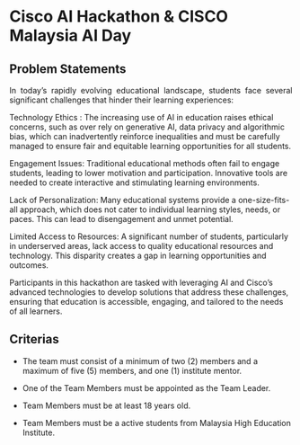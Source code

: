 # Cisco AI Hackathon & CISCO Malaysia AI Day

## Problem Statements
<p style='text-align: justify;'>
In today’s rapidly evolving educational landscape, students face several significant challenges that hinder their learning experiences:

Technology Ethics : The increasing use of AI in education raises ethical concerns, such as over rely on generative AI, data privacy and algorithmic bias, which can inadvertently reinforce inequalities and must be carefully managed to ensure fair and equitable learning opportunities for all students.

Engagement Issues: Traditional educational methods often fail to engage students, leading to lower motivation and participation. Innovative tools are needed to create interactive and stimulating learning environments.

Lack of Personalization: Many educational systems provide a one-size-fits-all approach, which does not cater to individual learning styles, needs, or paces. This can lead to disengagement and unmet potential.

Limited Access to Resources: A significant number of students, particularly in underserved areas, lack access to quality educational resources and technology. This disparity creates a gap in learning opportunities and outcomes.

Participants in this hackathon are tasked with leveraging AI and Cisco’s advanced technologies to develop solutions that address these challenges, ensuring that education is accessible, engaging, and tailored to the needs of all learners.

</p>

## Criterias
- The team must consist of a minimum of two (2) members and a maximum of five (5) members, and one (1) institute mentor.

- One of the Team Members must be appointed as the Team Leader.

- Team Members must be at least 18 years old.

- Team Members must be a active students from Malaysia High Education Institute.

